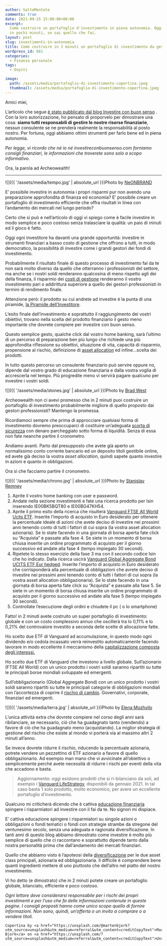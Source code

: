 ```yaml
---
author: SaltoMentale
comments: true
date: 2021-09-25 15:00:00+00:00
excerpt:
  Come costruire un portafoglio d'investimento in piena autonomia. Oggi fattibile
  in pochi minuti, se sai quello che fai.
layout: post
slug: investimenti-in-autonomia
title: Come costruire in 2 minuti un portafoglio di investimento da gestore professionale
wordpress_id: 661
categories:
  - Finanza personale
tags:
  - Ospiti

image:
  path: /assets/media/portafoglio-di-investimento-copertina.jpeg
  thumbnail: /assets/media/portafoglio-di-investimento-copertina.jpeg
---
```


Amici miei,

L’articolo che segue [è stato pubblicato dal blog Investire con buon senso](https://investireconbuonsenso.com/2020/01/27/come-costruire-in-2-minuti-un-portafoglio-di-investimento-da-gestore-professionale/) . Con la loro autorizzazione, ho pensato di proporvelo per dimostrare una cosa: **siamo tutti responsabili di gestire le nostre risorse finanziarie**, nessun consulente se ne prenderà realmente la responsabilità al posto nostro. Per fortuna, oggi abbiamo ottimi strumenti per farlo bene ed in piena autonomia.

_Per legge, vi ricordo che né io né investireconbuonsenso.com forniamo consigli finanziari, le informazioni che troverete sono solo a scopo informativo._

Ora, la parola ad Archeowealth!

---

![]({{ '/assets/media/tempo.jpg' | absolute_url }})Photo by [NeONBRAND](https://unsplash.com/@neonbrand?utm_source=unsplash&utm_medium=referral&utm_content=creditCopyText)

E’ possibile investire in autonomia i propri risparmi pur non avendo una preparazione approfondita di finanza ed economia? E’ possibile creare un portafoglio di investimento efficiente che offra risultati in linea con l’andamento dei mercati nel lungo periodo?

Certo che si può e nell’articolo di oggi vi spiego come è facile investire in modo semplice e poco costoso senza tralasciare la qualità: un paio di minuti ed il gioco è fatto.

Oggi ogni investitore ha davanti una grande opportunità: investire in strumenti finanziari a basso costo di gestione che offrono a tutti, in modo democratico, la possibilità di investire come i grandi gestori dei fondi di investimento.

Probabilmente il risultato finale di questo processo di investimento fai da te non sarà molto diverso da quello che otterranno i professionisti del settore, ma anche se i nostri soldi renderanno qualcosina di meno rispetto agli dei della finanza, il risparmio dei [costi di gestione](https://investireconbuonsenso.com/2015/03/09/1116/) renderanno il vostro investimento pari o addirittura superiore a quello dei gestori professionisti in termini di rendimento finale.

Attenzione però: il prodotto su cui andrete ad investire è la punta di una piramide, [la Piramide dell’Investitore](https://investireconbuonsenso.com/2015/01/17/la-piramide-dellinvestitore/).

L’esito finale dell’investimento e soprattutto il raggiungimento dei vostri obiettivi, trovano nella scelta del prodotto finanziario il gesto meno importante che dovrete compiere per investire con buon senso.

Questo semplice gesto, qualche click dal vostro home banking, sarà l’ultimo di un percorso di preparazione ben più lungo che richiede una più approfondita riflessione su obiettivi, situazione di vita, capacità di risparmio, propensione al rischio, definizione di [asset allocation](https://investireconbuonsenso.com/2017/03/23/e-se-lasset-allocation-fosse-una-dieta/) ed infine…scelta dei prodotti.

In tutto questo percorso un consulente finanziario può servire oppure no, dipende dal vostro grado di educazione finanziaria e dalla vostra voglia di accrescerla nel tempo. Più progredite meno vi servirà pagare qualcuno per investire i vostri soldi.

![]({{ '/assets/media/stones.jpg' | absolute_url }})Photo by [Brad West](https://unsplash.com/@mintchap?utm_source=unsplash&utm_medium=referral&utm_content=creditCopyText)

Archeowealth non ci avevi promesso che in 2 minuti puoi costruire un portafoglio di investimento probabilmente migliore di quello proposto dai gestori professionisti? Mantengo la promessa.

Ricordiamoci sempre che prima di approcciare qualsiasi forma di investimento dovremo preoccuparci di costituire un’adeguata [scorta di sicurezza](https://investireconbuonsenso.com/2016/07/22/la-ruota-di-scorta/) con denaro parcheggiato sotto forma di liquidità. Senza di essa non fate neanche partire il cronometro.

Andiamo avanti. Parto dal presupposto che avete già aperto un normalissimo conto corrente bancario ed un deposito titoli gestibile online, ed avete già deciso la vostra _asset allocation_, quindi sapete quanto investire in azioni e quanto in obbligazioni.

Ora sì che facciamo partire il cronometro.

![]({{ '/assets/media/chrono.jpg' | absolute_url }})Photo by [Stanislav Remnev](https://unsplash.com/@stan_remnev?utm_source=unsplash&utm_medium=referral&utm_content=creditCopyText)

1. Aprite il vostro home banking con user e password.
2. Andate nella sezione investimenti e fate una ricerca prodotto per Isin inserendo IE00BK5BQT80 e IE00BG47KH54.
3. Aprite il primo esito della ricerca che risulterà [Vanguard FTSE All World Ucits ETF](https://www.it.vanguard/professional/prodotti/it/detail/ETF/9679/Equity). Inserite l’importo di acquisto in Euro desiderato per ottenere la percentuale ideale di azioni che avete deciso di investire nei prossimi anni tenendo conto di tutti i fattori di cui sopra (la vostra asset allocation azionaria). Se lo state facendo in una giornata di borsa aperta fate click su “Acquista” e passate alla fase 4. Se siete in un momento di borsa chiusa inserite un ordine programmato di acquisto per il giorno successivo ed andate alla fase 4 (tempo impiegato 30 secondi).
4. Ripetete lo stesso esercizio della fase 3 ma con il secondo codice Isin che ho indicato. Dalla ricerca uscirà [Vanguard Global Aggregate Bond UCITS ETF Eur hedged](https://www.it.vanguard/professional/prodotti/it/detail/ETF/9443/Bond). Inserite l’importo di acquisto in Euro desiderato che corrisponderà alla percentuale di obbligazioni che avrete deciso di investire nei prossimi anni tenendo conto di tutti i fattori di cui sopra (la vostra asset allocation obbligazionaria). Se lo state facendo in una giornata di borsa aperta fate click su “Acquista” e passate alla fase 5. Se siete in un momento di borsa chiusa inserite un ordine programmato di acquisto per il giorno successivo ed andate alla fase 5 (tempo impiegato 30 secondi).
5. Controllate l’esecuzione degli ordini e chiudete il pc ( o lo smartphone)

Fatto! in 2 minuti avete costruito un super portafoglio di investimento: globale e con un costo complessivo annuo che oscillerà tra lo 0,11% e lo 0,21% del controvalore investito a seconda delle scelte di allocazione fatte.

Ho scelto due ETF di Vanguard ad accumulazione, in questo modo ogni dividendo e/o cedola incassato verrà reinvestito automaticamente facendo lavorare in modo eccellente il meccanismo della [capitalizzazione composta degli interessi.](https://investireconbuonsenso.com/2019/02/25/gli-scacchi-e-la-moltiplicazione-della-ricchezza/)

Ho scelto due ETF di Vanguard che investono a livello globale. Sull’azionario (FTSE All World) con un unico prodotto i vostri soldi saranno ripartiti su tutte le principali borse mondiali sviluppate ed emergenti.

Sull’obbligazionario (Global Aggregate Bond) con un unico prodotto i vostri soldi saranno ripartiti su tutte le principali categorie di obbligazioni mondiali con l’accortezza di coprire il [rischio di cambio](https://investireconbuonsenso.com/2017/01/10/chiariamo-meglio-cosa-intendiamo-per-costo-di-copertura-del-rischio-cambio/). Governativi, corporate, finanziari ed emergenti.

![]({{ '/assets/media/terra.jpg' | absolute_url }})Photo by [Elena Mozhvilo](https://unsplash.com/@miracleday?utm_source=unsplash&utm_medium=referral&utm_content=creditCopyText)

L’unica attività extra che dovrete compiere nel corso degli anni sarà ribilanciare, se necessario, ciò che ha guadagnato tanto (vendendo) a favore di ciò che ha guadagnato meno (acquistando). La miglior strategia di gestione del rischio che esiste al mondo vi porterà via al massimo altri 2 minuti all’anno.

Se invece dovrete ridurre il rischio, riducendo la percentuale azionaria, potrete vendere un pezzettino di ETF azionario a favore di quello obbligazionario. Ad esempio man mano che vi avvicinate all’obiettivo o semplicemente perché avete necessità di ridurre i rischi per eventi della vita che accadono e basta.

> Aggiornamento: oggi esistono prodotti che si ri-bilanciano da soli, ad esempio i [Vanguard LifeStrategy](https://investireconbuonsenso.com/2020/12/28/vanguard-lifestrategy-la-recensione-di-investire-con-buon-senso/), disponibili da gennaio 2021. In tal caso basta 1 solo prodotto, molto economico, per avere un eccellente portafoglio d’investimento.


Qualcuno mi criticherà dicendo che è cattiva [educazione finanziaria](https://investireconbuonsenso.com/2019/02/03/aggiornamento-di-educazione-ed-autodifesa-finanziaria/) spingere i risparmiatori ad investire con il fai da te. No signori mi dispiace.

E’ cattiva educazione spingere i risparmiatori su singole azioni o obbligazioni o fondi tematici o fondi con strategie strambe da stregone del ventunesimo secolo, senza una adeguata e ragionata diversificazione. In tanti anni di questo blog abbiamo dimostrato come investire è molto più semplice di quello che ci raccontano e soprattutto dipende tanto dalla nostra personalità prima che dall’andamento dei mercati finanziari.

Quello che abbiamo visto è l’apoteosi della [diversificazione](https://investireconbuonsenso.com/2016/03/31/diversificare-significa/) per le due asset class principali, azionaria ed obbligazionaria. Il difficile è comprendere bene quanti ingredienti mettere di uno piuttosto che dell’altro nel piatto del nostro investimento.

Vi ho detto (e dimostrato) che in 2 minuti potete creare un portafoglio globale, bilanciato, efficiente e poco costoso.

_Ogni lettore deve considerarsi responsabile per i rischi dei propri investimenti e per l’uso che fa delle informazioni contenute in queste pagine. I consigli proposti hanno come unico scopo quello di fornire informazioni. Non sono, quindi, un’offerta o un invito a comprare o a vendere titoli._

    Copertina by <a href="https://unsplash.com/@martenbjork?utm_source=unsplash&utm_medium=referral&utm_content=creditCopyText">Marten Bjork</a> on <a href="https://unsplash.com/?utm_source=unsplash&utm_medium=referral&utm_content=creditCopyText">Unsplash</a>
